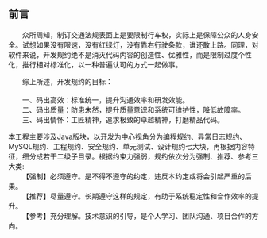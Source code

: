 ## 前言

&emsp;&emsp;众所周知，制订交通法规表面上是要限制行车权，实际上是保障公众的人身安全。试想如果没有限速，没有红绿灯，没有靠右行驶条款，谁还敢上路。同理，对软件来说，开发规约绝不是消灭代码内容的创造性、优雅性，而是限制过度个性化，推行相对标准化，以一种普遍认可的方式一起做事。

&emsp;&emsp;综上所述，开发规约的目标：   </br>   
&emsp;&emsp;一、码出高效：标准统一，提升沟通效率和研发效能。  
&emsp;&emsp;二、码出质量：防患未然，提升质量意识和系统可维护性，降低故障率。  
&emsp;&emsp;三、码出情怀：工匠精神，追求极致的卓越精神，打磨精品代码。 

本工程主要涉及Java版块，以开发为中心视角分为编程规约、异常日志规约、MySQL规约、工程规约、安全规约、单元测试、设计规约七大块，再根据内容特征，细分成若干二级子目录。根据约束力强弱，规约依次分为强制、推荐、参考三大类:  
&emsp;&emsp;【强制】必须遵守。是不得不遵守的约定，违反本约定或将会引起严重的后果。  
&emsp;&emsp;【推荐】尽量遵守。长期遵守这样的规定，有助于系统稳定性和合作效率的提升。  
&emsp;&emsp;【参考】充分理解。技术意识的引导，是个人学习、团队沟通、项目合作的方向。
